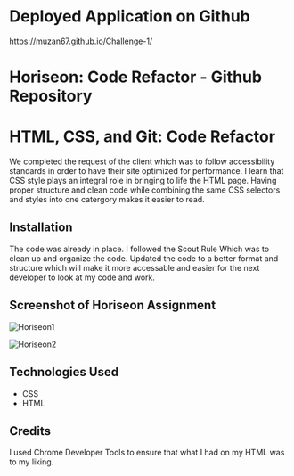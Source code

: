 # Deployed Application on Github
https://muzan67.github.io/Challenge-1/

# Horiseon: Code Refactor - Github Repository 


# HTML, CSS, and Git: Code Refactor
We completed the request of the client which was to follow accessibility standards in order to have their site optimized for performance.
I learn that CSS style plays an integral role in bringing to life the HTML page. Having proper structure and clean code while combining the same
CSS selectors and styles into one catergory makes it easier to read.

## Installation

The code was already in place. I followed the Scout Rule Which was to clean up and organize the code. Updated the
code to a better format and structure which will make it more accessable and easier for the next developer to look
at my code and work.

## Screenshot of Horiseon Assignment

![Horiseon1](https://user-images.githubusercontent.com/102841726/181964875-1fac426c-3096-4f1d-b10a-11b08c6cde2e.png)

![Horiseon2](https://user-images.githubusercontent.com/102841726/181965785-14c9b75a-4fce-4eb9-af35-52ef193b0d09.png)

## Technologies Used

- CSS
- HTML

## Credits

I used Chrome Developer Tools to ensure that what I had on my HTML was to my liking.
